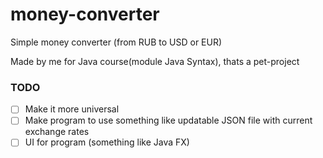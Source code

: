 # money-converter
Simple money converter (from RUB to USD or EUR)

Made by me for Java course(module Java Syntax), thats a pet-project

### TODO
- [ ] Make it more universal
- [ ] Make program to use something like updatable JSON file with current exchange rates
- [ ] UI for program (something like Java FX)
